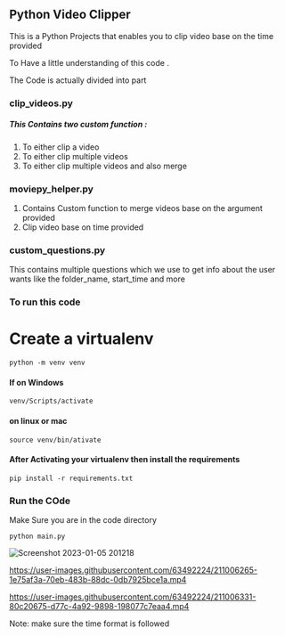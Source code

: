## Python Video Clipper

This is a Python Projects that enables you to clip video base on the
time provided

To Have a little understanding of this code .

The Code is actually divided into part

### clip_videos.py

##### This Contains two custom function :

1) To either clip a video
2) To either clip multiple videos
3) To either clip multiple videos and also merge

### moviepy_helper.py

1) Contains Custom function to merge videos base on the argument provided
2) Clip video base on time provided

### custom_questions.py

This contains multiple questions which we use to get info about the user wants
like the folder_name, start_time and more

### To run this code

# Create a virtualenv

`python -m venv venv`

#### If on Windows

`venv/Scripts/activate`

#### on linux or mac

`source venv/bin/ativate`

#### After Activating your virtualenv then install the requirements

`pip install -r requirements.txt`

### Run the COde

Make Sure you are in the code directory

`python main.py`


![Screenshot 2023-01-05 201218](https://user-images.githubusercontent.com/63492224/210905034-8bf0eb7a-c78d-47f3-b6bf-7d7a6c83fd9a.png)




https://user-images.githubusercontent.com/63492224/211006265-1e75af3a-70eb-483b-88dc-0db7925bce1a.mp4



https://user-images.githubusercontent.com/63492224/211006331-80c20675-d77c-4a92-9898-198077c7eaa4.mp4



Note: make sure the time format is followed


